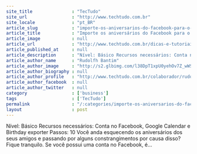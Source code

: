 ```yaml
---
site_title               : "TecTudo"
site_url                 : "http://www.techtudo.com.br"
site_locale              : "pt_BR"
article_slug             : "importe-os-aniversarios-do-facebook-para-o-seu-android"
article_title            : "Importe os aniversários do Facebook para o seu Android"
article_image            : null
article_url              : "http://www.techtudo.com.br/dicas-e-tutoriais/noticia/2011/06/importe-os-aniversarios-do-facebook-para-o-seu-android.html"
article_published_at     : null
article_description      : "Nível: Básico Recursos necessários: Conta no Facebook, Google Calendar e Birthday exporter Passos: 10 Você anda esquecendo os aniversários dos seus amigos e passando por alguns constrangimentos por causa disso? Fique tranquilo. Se você possui uma conta no Facebook, é..."
article_author_name      : "Rudolfh Bantim"
article_author_image     : "http://s2.glbimg.com/l38DpT1xpU0yehOv7Z_wWS05MI4=/30x30/s2.glbimg.com/l7gZOC5Q4QT-XexGqi1oK7h301Q=/0x0:140x140/75x75/s.glbimg.com/po/tt2/f/original/2013/01/22/rudolfh-bantim.jpg"
article_author_biography : null
article_author_profile   : "http://www.techtudo.com.br/colaborador/rudolfh-bantim.html"
article_author_facebook  : null
article_author_twitter   : null
category                 : ['business']
tags                     : ['TecTudo']
permalink                : "/:categories/importe-os-aniversarios-do-facebook-para-o-seu-android/"
layout                   : post
---
```


Nível: Básico Recursos necessários: Conta no Facebook, Google Calendar e Birthday exporter Passos: 10 Você anda esquecendo os aniversários dos seus amigos e passando por alguns constrangimentos por causa disso? Fique tranquilo. Se você possui uma conta no Facebook, é...
